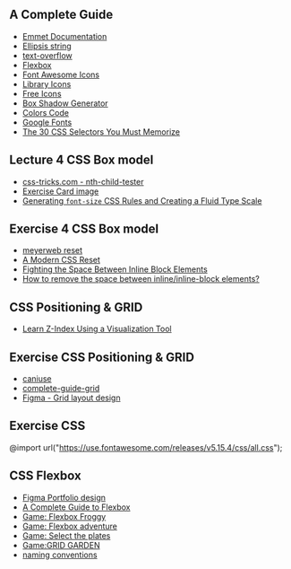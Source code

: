 ## A Complete Guide
- [Emmet Documentation](https://docs.emmet.io/cheat-sheet/)
- [Ellipsis string](https://css-tricks.com/snippets/css/truncate-string-with-ellipsis/)
- [text-overflow](https://developer.mozilla.org/en-US/docs/Web/CSS/text-overflow)
- [Flexbox](https://css-tricks.com/snippets/css/a-guide-to-flexbox/)
- [Font Awesome Icons](https://fontawesome.com/search?s=solid%2Cbrands)
- [Library Icons](https://icons8.com/icons/set/library)
- [Free Icons](https://flaticons.net/free-icons)
- [Box Shadow Generator](https://html-css-js.com/css/generator/box-shadow/)
- [Colors Code](https://colors.artyclick.com/color-shades-finder/?color=#2B6C0F)
- [Google Fonts](https://fonts.google.com/?query=gre)
- [The 30 CSS Selectors You Must Memorize](https://code.tutsplus.com/tutorials/the-30-css-selectors-you-must-memorize--net-16048)

## Lecture 4 CSS Box model
- [css-tricks.com - nth-child-tester](https://css-tricks.com/examples/nth-child-tester/)
- [Exercise Card image](https://dev-to-uploads.s3.amazonaws.com/uploads/articles/o9yipv1bp9jv032twvol.png)
- [Generating `font-size` CSS Rules and Creating a Fluid Type Scale](https://moderncss.dev/generating-font-size-css-rules-and-creating-a-fluid-type-scale/)

## Exercise 4 CSS Box model
- [meyerweb reset](https://meyerweb.com/eric/tools/css/reset/)
- [A Modern CSS Reset](https://piccalil.li/blog/a-modern-css-reset/)
- [Fighting the Space Between Inline Block Elements](https://css-tricks.com/fighting-the-space-between-inline-block-elements/)
- [How to remove the space between inline/inline-block elements?](https://stackoverflow.com/questions/5078239/how-to-remove-the-space-between-inline-inline-block-elements)

## CSS Positioning & GRID
- [Learn Z-Index Using a Visualization Tool
](https://thirumanikandan.com/posts/learn-z-index-using-a-visualization-tool)

## Exercise CSS Positioning & GRID
- [caniuse](https://caniuse.com/)
- [complete-guide-grid](https://css-tricks.com/snippets/css/complete-guide-grid/)
- [Figma - Grid layout design](https://www.figma.com/community/file/978648046298721882)

## Exercise CSS
@import url("https://use.fontawesome.com/releases/v5.15.4/css/all.css");

##  CSS Flexbox
- [Figma Portfolio design](https://www.figma.com/community/file/1116316830579955404)
- [A Complete Guide to Flexbox](https://css-tricks.com/snippets/css/a-guide-to-flexbox/)
- [Game: Flexbox Froggy](https://flexboxfroggy.com/)
- [Game: Flexbox adventure](https://codingfantasy.com/games/flexboxadventure)
- [Game: Select the plates](https://flukeout.github.io)
- [Game:GRID GARDEN](https://cssgridgarden.com/)
- [naming conventions](https://github.com/icanteven-code/aw-some-frontend-resources#methodologies--naming-conventions)
